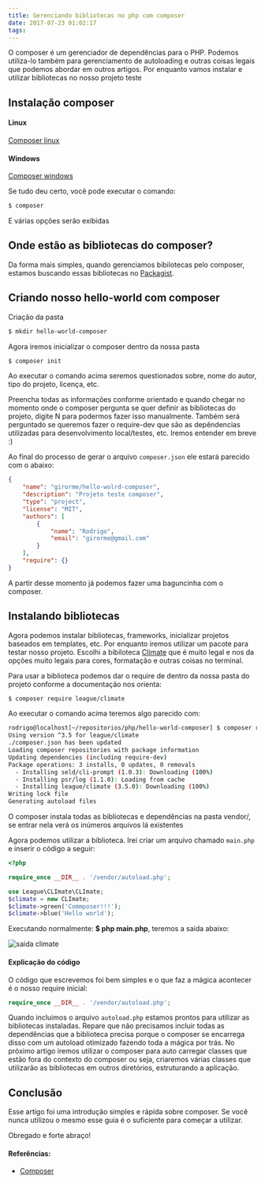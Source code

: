 ```yaml
---
title: Gerenciando bibliotecas no php com composer
date: 2017-07-23 01:02:17
tags:
---
```


O composer é um gerenciador de dependências para o PHP. Podemos utiliza-lo também para gerenciamento de autoloading e outras coisas legais que podemos abordar em outros artigos. Por enquanto vamos instalar e utilizar bibliotecas no nosso projeto teste

## Instalação composer

#### Linux

[Composer linux](https://getcomposer.org/doc/00-intro.md#installation-linux-unix-macos)

#### Windows

[Composer windows](https://getcomposer.org/doc/00-intro.md#installation-windows)


Se tudo deu certo, você pode executar o comando:

```bash
$ composer
```

E várias opções serão exibidas



Onde estão as bibliotecas do composer?
--

Da forma mais simples, quando gerenciamos bibilotecas pelo composer, estamos buscando essas bibliotecas no [Packagist](https://packagist.org/).



Criando nosso hello-world com composer
--

Criação da pasta

```bash
$ mkdir hello-world-composer
```

 Agora iremos inicializar o composer dentro da nossa pasta

```bash
$ composer init
```

Ao executar o comando acima seremos questionados sobre, nome do autor, tipo do projeto, licença, etc.

Preencha todas as informações conforme orientado e quando chegar no momento onde o composer pergunta se quer definir as bibliotecas do projeto, digite N para podermos fazer isso manualmente. Também será perguntado se queremos fazer o require-dev que são as depêndencias utilizadas para desenvolvimento local/testes, etc. Iremos entender em breve :)

Ao final do processo de gerar o arquivo `composer.json` ele estará parecido com o abaixo:

```json
{
    "name": "girorme/hello-wolrd-composer",
    "description": "Projeto teste composer",
    "type": "project",
    "license": "MIT",
    "authors": [
        {
            "name": "Rodrigo",
            "email": "girorme@gmail.com"
        }
    ],
    "require": {}
}

```

A partir desse momento já podemos fazer uma baguncinha com o composer.

Instalando bibliotecas
--

Agora podemos instalar bibliotecas, frameworks, inicializar projetos baseados em templates, etc.
Por enquanto iremos utilizar um pacote para testar nosso projeto. Escolhi a bibiloteca [Climate](https://github.com/thephpleague/climate) que é muito legal e nos da opções muito legais para cores, formatação e outras coisas no terminal.

Para usar a biblioteca podemos dar o require de dentro da nossa pasta do projeto conforme a documentação nos orienta:

```bash
$ composer require league/climate
```

Ao executar o comando acima teremos algo parecido com:

```bash
rodrigo@localhost[~/repositorios/php/hello-world-composer] $ composer require league/climate
Using version ^3.5 for league/climate
./composer.json has been updated
Loading composer repositories with package information
Updating dependencies (including require-dev)
Package operations: 3 installs, 0 updates, 0 removals
  - Installing seld/cli-prompt (1.0.3): Downloading (100%)         
  - Installing psr/log (1.1.0): Loading from cache
  - Installing league/climate (3.5.0): Downloading (100%)         
Writing lock file
Generating autoload files
```

O composer instala todas as bibliotecas e dependências na pasta vendor/, se entrar nela verá os inúmeros arquivos lá existentes


Agora podemos utilizar a biblioteca. Irei criar um arquivo chamado `main.php` e inserir o código a seguir:

```php
<?php

require_once __DIR__ . '/vendor/autoload.php';

use League\CLImate\CLImate;
$climate = new CLImate;
$climate->green('Commposer!!!');
$climate->blue('Hello world');
```

Executando normalmente: **$ php main.php**, teremos a saída abaixo:

![saida climate](https://i.ibb.co/pjZtSmh/print-climate.png)


#### Explicação do código

O código que escrevemos foi bem simples e o que faz a mágica acontecer é o nosso require inicial:

```php
require_once __DIR__ . '/vendor/autoload.php';
```

Quando incluimos o arquivo `autoload.php` estamos prontos para utilizar as bibliotecas instaladas. Repare que não precisamos incluir todas as dependências que a biblioteca precisa porque o composer se encarrega disso com um autoload otimizado fazendo toda a mágica por trás. No próximo artigo iremos utilizar o composer para auto carregar classes que estão fora do contexto do composer ou seja, criaremos várias classes que utilizarão as bibliotecas em outros diretórios, estruturando a aplicação.



Conclusão
--

Esse artigo foi uma introdução simples e rápida sobre composer. Se você nunca utilizou o mesmo esse guia é o suficiente para começar a utilizar.

Obregado e forte abraço!




#### Referências:

- [Composer](https://getcomposer.org/)
